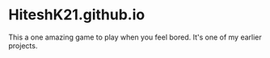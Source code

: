 # HiteshK21.github.io
This a one amazing game to play when you feel bored. It's one of my earlier projects.
